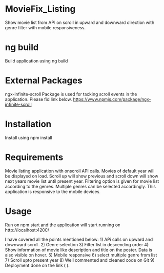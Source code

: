 # MovieFix_Listing
Show movie list from API on scroll in upward and downward direction with genre filter with mobile responsiveness.

# ng build
Build application using ng build

# External Packages
ngx-infinite-scroll Package is used for tacking scroll events in the application. Please fid link below.
https://www.npmjs.com/package/ngx-infinite-scroll

# Installation
Install using npm install

# Requirements
Movie listing application  with onscroll  API calls. Movies of default year will be displayed on load. Scroll up will show previous and scroll down will show next years movie list until present year. Filtering option is given for movie list according to the genres. Multiple genres can be selected accordingly. This application is responsive to the mobile devices.

# Usage 
Run on npm start and the application will start running on http://localhost:4200/

I have covered all the points mentioned below:
    1) APi calls on upward and downward scroll.
    2) Genre selection
    3) Filter list in descending order
    4) Show information of movie like description and title on the poster. Data is also visible on hover.
    5) Mobile responsive
    6) select multiple genre from list
    7) Scroll upto present year 
    8) Well commented and cleaned code on Git
    9) Deployment done on the link ( ).


